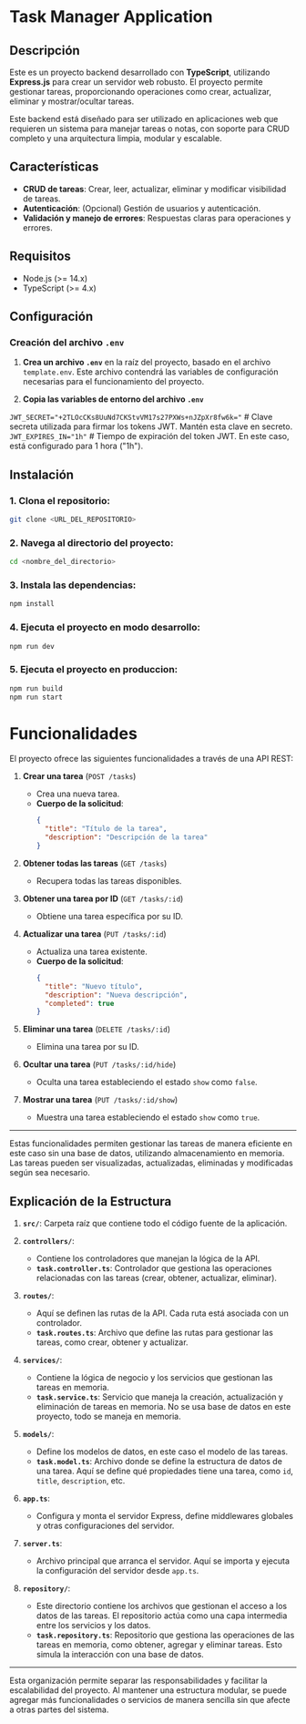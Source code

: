 # Task Manager Application

## Descripción

Este es un proyecto backend desarrollado con **TypeScript**, utilizando **Express.js** para crear un servidor web robusto. El proyecto permite gestionar tareas, proporcionando operaciones como crear, actualizar, eliminar y mostrar/ocultar tareas.

Este backend está diseñado para ser utilizado en aplicaciones web que requieren un sistema para manejar tareas o notas, con soporte para CRUD completo y una arquitectura limpia, modular y escalable.

## Características

- **CRUD de tareas**: Crear, leer, actualizar, eliminar y modificar visibilidad de tareas.
- **Autenticación**: (Opcional) Gestión de usuarios y autenticación.
- **Validación y manejo de errores**: Respuestas claras para operaciones y errores.

## Requisitos

- Node.js (>= 14.x)
- TypeScript (>= 4.x)

## Configuración

### Creación del archivo `.env`

1. **Crea un archivo `.env`** en la raíz del proyecto, basado en el archivo `template.env`. Este archivo contendrá las variables de configuración necesarias para el funcionamiento del proyecto.

2. **Copia las variables de entorno del archivo `.env`**

`JWT_SECRET="+2TLOcCKs8UuNd7CKStvVM17s27PXWs+nJZpXr8fw6k="`  # Clave secreta utilizada para firmar los tokens JWT. Mantén esta clave en secreto.
`JWT_EXPIRES_IN="1h"`  # Tiempo de expiración del token JWT. En este caso, está configurado para 1 hora ("1h").


## Instalación

### 1. Clona el repositorio:

```bash
git clone <URL_DEL_REPOSITORIO>
```

### 2. Navega al directorio del proyecto:

```bash
cd <nombre_del_directorio>
```

### 3. Instala las dependencias:

```bash
npm install
```

### 4. Ejecuta el proyecto en modo desarrollo:

```bash
npm run dev
```

### 5. Ejecuta el proyecto en produccion:

```bash
npm run build
npm run start 
```

# Funcionalidades

El proyecto ofrece las siguientes funcionalidades a través de una API REST:

1. **Crear una tarea** (`POST /tasks`)
   - Crea una nueva tarea.
   - **Cuerpo de la solicitud**:
     ```json
     {
       "title": "Título de la tarea",
       "description": "Descripción de la tarea"
     }
     ```

2. **Obtener todas las tareas** (`GET /tasks`)
   - Recupera todas las tareas disponibles.

3. **Obtener una tarea por ID** (`GET /tasks/:id`)
   - Obtiene una tarea específica por su ID.

4. **Actualizar una tarea** (`PUT /tasks/:id`)
   - Actualiza una tarea existente.
   - **Cuerpo de la solicitud**:
     ```json
     {
       "title": "Nuevo título",
       "description": "Nueva descripción",
       "completed": true
     }
     ```

5. **Eliminar una tarea** (`DELETE /tasks/:id`)
   - Elimina una tarea por su ID.

6. **Ocultar una tarea** (`PUT /tasks/:id/hide`)
   - Oculta una tarea estableciendo el estado `show` como `false`.

7. **Mostrar una tarea** (`PUT /tasks/:id/show`)
   - Muestra una tarea estableciendo el estado `show` como `true`.

---

Estas funcionalidades permiten gestionar las tareas de manera eficiente en este caso sin una base de datos, utilizando almacenamiento en memoria. Las tareas pueden ser visualizadas, actualizadas, eliminadas y modificadas según sea necesario.



## Explicación de la Estructura

1. **`src/`**: Carpeta raíz que contiene todo el código fuente de la aplicación.

2. **`controllers/`**:
   - Contiene los controladores que manejan la lógica de la API.
   - **`task.controller.ts`**: Controlador que gestiona las operaciones relacionadas con las tareas (crear, obtener, actualizar, eliminar).

3. **`routes/`**:
   - Aquí se definen las rutas de la API. Cada ruta está asociada con un controlador.
   - **`task.routes.ts`**: Archivo que define las rutas para gestionar las tareas, como crear, obtener y actualizar.

4. **`services/`**:
   - Contiene la lógica de negocio y los servicios que gestionan las tareas en memoria.
   - **`task.service.ts`**: Servicio que maneja la creación, actualización y eliminación de tareas en memoria. No se usa base de datos en este proyecto, todo se maneja en memoria.

5. **`models/`**:
   - Define los modelos de datos, en este caso el modelo de las tareas.
   - **`task.model.ts`**: Archivo donde se define la estructura de datos de una tarea. Aquí se define qué propiedades tiene una tarea, como `id`, `title`, `description`, etc.

6. **`app.ts`**:
   - Configura y monta el servidor Express, define middlewares globales y otras configuraciones del servidor.

7. **`server.ts`**:
   - Archivo principal que arranca el servidor. Aquí se importa y ejecuta la configuración del servidor desde `app.ts`.

8. **`repository/`**:
   - Este directorio contiene los archivos que gestionan el acceso a los datos de las tareas. El repositorio actúa como una capa intermedia entre los servicios y los datos.
   - **`task.repository.ts`**: Repositorio que gestiona las operaciones de las tareas en memoria, como obtener, agregar y eliminar tareas. Esto simula la interacción con una base de datos.

---

Esta organización permite separar las responsabilidades y facilitar la escalabilidad del proyecto. Al mantener una estructura modular, se puede agregar más funcionalidades o servicios de manera sencilla sin que afecte a otras partes del sistema.
